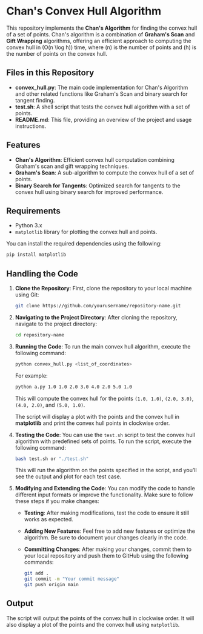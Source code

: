 
# Chan's Convex Hull Algorithm

This repository implements the **Chan's Algorithm** for finding the convex hull of a set of points. Chan's algorithm is a combination of **Graham's Scan** and **Gift Wrapping** algorithms, offering an efficient approach to computing the convex hull in \(O(n \log h)\) time, where \(n\) is the number of points and \(h\) is the number of points on the convex hull.

## Files in this Repository

- **convex_hull.py**: The main code implementation for Chan's Algorithm and other related functions like Graham's Scan and binary search for tangent finding.
- **test.sh**: A shell script that tests the convex hull algorithm with a set of points.
- **README.md**: This file, providing an overview of the project and usage instructions.

## Features

- **Chan's Algorithm**: Efficient convex hull computation combining Graham's scan and gift wrapping techniques.
- **Graham's Scan**: A sub-algorithm to compute the convex hull of a set of points.
- **Binary Search for Tangents**: Optimized search for tangents to the convex hull using binary search for improved performance.

## Requirements

- Python 3.x
- `matplotlib` library for plotting the convex hull and points.

You can install the required dependencies using the following:

```bash
pip install matplotlib
```

## Handling the Code

1. **Clone the Repository**:
   First, clone the repository to your local machine using Git:
   
   ```bash
   git clone https://github.com/yourusername/repository-name.git
   ```

2. **Navigating to the Project Directory**:
   After cloning the repository, navigate to the project directory:
   
   ```bash
   cd repository-name
   ```

3. **Running the Code**:
   To run the main convex hull algorithm, execute the following command:

   ```bash
   python convex_hull.py <list_of_coordinates>
   ```

   For example:

   ```bash
   python a.py 1.0 1.0 2.0 3.0 4.0 2.0 5.0 1.0
   ```

   This will compute the convex hull for the points `(1.0, 1.0)`, `(2.0, 3.0)`, `(4.0, 2.0)`, and `(5.0, 1.0)`.

   The script will display a plot with the points and the convex hull in **matplotlib** and print the convex hull points in clockwise order.

4. **Testing the Code**:
   You can use the `test.sh` script to test the convex hull algorithm with predefined sets of points. To run the script, execute the following command:

   ```bash
   bash test.sh or "./test.sh"
   ```

   This will run the algorithm on the points specified in the script, and you’ll see the output and plot for each test case.

5. **Modifying and Extending the Code**:
   You can modify the code to handle different input formats or improve the functionality. Make sure to follow these steps if you make changes:

   - **Testing**: After making modifications, test the code to ensure it still works as expected.
   - **Adding New Features**: Feel free to add new features or optimize the algorithm. Be sure to document your changes clearly in the code.
   - **Committing Changes**: After making your changes, commit them to your local repository and push them to GitHub using the following commands:

     ```bash
     git add .
     git commit -m "Your commit message"
     git push origin main
     ```

## Output

The script will output the points of the convex hull in clockwise order. It will also display a plot of the points and the convex hull using `matplotlib`.
